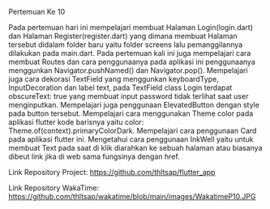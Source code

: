 Pertemuan Ke 10

Pada pertemuan hari ini mempelajari membuat Halaman Login(login.dart) dan Halaman Register(register.dart) yang dimana membuat 
Halaman tersebut didalam folder baru yaitu folder screens lalu pemanggilannya dilakukan pada main.dart. 
Pada pertemuan kali ini juga mempelajari cara membuat Routes dan cara penggunaanya pada aplikasi ini penggunaanya menggunkan Navigator.pushNamed() dan Navigator.pop().
Mempelajari juga cara dekorasi TextField yang menggunkan keyboardType, InputDecoration dan label text, pada TextField class Login terdapat obscureText: true yang membuat input password tidak terlihat saat user menginputkan. 
Mempelajari juga penggunaan ElevatedButton dengan style pada button tersebut. Mempelajari cara menggunakan Theme color pada aplikasi flutter kode barisnya yaitu color: Theme.of(context).primaryColorDark. 
Mempelajari cara penggunaan Card pada aplikasi flutter ini. Mengetahui cara penggunaan InkWell yaitu untuk membuat Text pada saat di klik diarahkan ke sebuah halaman atau 
biasanya dibeut link jika di web sama fungsinya dengan href.

Link Repository Project: https://github.com/thltsap/flutter_app

Link Repository WakaTime: https://github.com/thltsap/wakatime/blob/main/images/WakatimeP10.JPG
